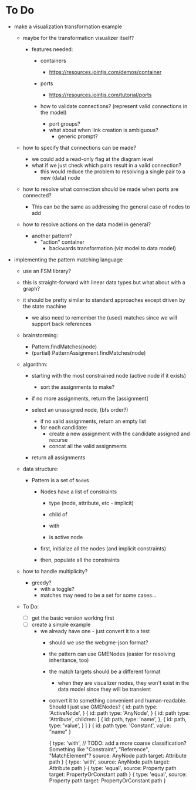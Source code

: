 # To Do
- make a visualization transformation example
    - maybe for the transformation visualizer itself?

        - features needed:
            - containers
                - https://resources.jointjs.com/demos/container
            - ports
                - https://resources.jointjs.com/tutorial/ports

            - how to validate connections? (represent valid connections in the model)
                - port groups?
                - what about when link creation is ambiguous?
                    - generic prompt?

    - how to specify that connections can be made?
        - we could add a read-only flag at the diagram level
        - what if we just check which pairs result in a valid connection?
            - this would reduce the problem to resolving a single pair to a new (data) node

    - how to resolve what connection should be made when ports are connected?
        - This can be the same as addressing the general case of nodes to add

    - how to resolve actions on the data model in general?
        - another pattern?
            - "action" container
                - backwards transformation (viz model to data model)

- implementing the pattern matching language
    - use an FSM library?
    - this is straight-forward with linear data types but what about with a graph?

    - it should be pretty similar to standard approaches except driven by the state machine
        - we also need to remember the (used) matches since we will support back references

    - brainstorming:
        - Pattern.findMatches(node)
        - (partial) PatternAssignment.findMatches(node)

    - algorithm:
        - starting with the most constrained node (active node if it exists)
            - sort the assignments to make?

        - if no more assignments, return the [assignment]
        - select an unassigned node, (bfs order?)
            - if no valid assignments, return an empty list
            - for each candidate:
                - create a new assignment with the candidate assigned and recurse
                - concat all the valid assignments
        - return all assignments

    - data structure:
        - Pattern is a set of `Node`s
            - Nodes have a list of constraints
                - type (node, attribute, etc - implicit)

                - <node> child of <other node>
                - <node> with <attribute>
                - is active node

            - first, initialize all the nodes (and implicit constraints)
            - then, populate all the constraints

    - how to handle multiplicity?
        - greedy?
            - with a toggle?
            - matches may need to be a set for some cases...

    - To Do:
        - [ ] get the basic version working first
        - [ ] create a simple example
            - we already have one - just convert it to a test
                - should we use the webgme-json format?
                - the pattern can use GMENodes (easier for resolving inheritance, too)
                - the match targets should be a different format
                    - when they are visualizer nodes, they won't exist in the data model since they will be transient

                - convert it to something convenient and human-readable. Should I just use GMENodes?
                    {
                        id: path
                        type: 'ActiveNode',
                    }
                    {
                        id: path
                        type: 'AnyNode',
                    }
                    {
                        id: path
                        type: 'Attribute',
                        children: [
                            {
                                id: path,
                                type: 'name',
                            },
                            {
                                id: path,
                                type: 'value',
                            }
                        ]
                    }
                    {
                        id: path
                        type: 'Constant',
                        value: "name"
                    }

                    {
                        type: 'with',  // TODO: add a more coarse classification? Something like "Constraint", "Reference", "MatchElement"?
                        source: AnyNode path
                        target: Attribute path
                    }
                    {
                        type: 'with',
                        source: AnyNode path
                        target: Attribute path
                    }
                    {
                        type: 'equal',
                        source: Property path
                        target: PropertyOrConstant path
                    }
                    {
                        type: 'equal',
                        source: Property path
                        target: PropertyOrConstant path
                    }
